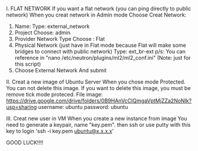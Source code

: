 I. FLAT NETWORK
If you want a flat network (you can ping directly to public network)
When you creat network in Admin mode
Choose Creat Network:
1. Name: 
Type:   external_network
2. Project
Choose: admin
3. Provider Network Type 
Choose : Flat
4. Physical Network (just have in Flat mode because Flat will make some bridges to connect with public network)
Type: ext_br-ext 
p/s: You can reference in "nano /etc/neutron/plugins/ml2/ml2_conf.ini"
(Note: just for this script)
5. Choose External Network
And submit

II. Creat a new image of Ubuntu Server
When you chose mode Protected. You can not delete this image.
If you want to delete this image, you must be remove tick mode proteced.
File image:
https://drive.google.com/drive/folders/0B9HAnVcCIQmgaVptMjZZa2NoNlk?usp=sharing
username: ubuntu
password: ubuntu

III. Creat new user in VM
When you create a new instance from image
You need to generate a keypair, name "key.pem".
then ssh or use putty with this key to login
'ssh -i key.pem ubuntu@x.x.x.x'

GOOD LUCK!!!!
